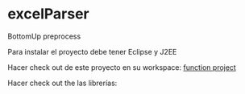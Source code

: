 # excelParser
BottomUp preprocess

Para instalar el proyecto debe tener Eclipse y J2EE

Hacer check out de este proyecto en su workspace: [function project](https://github.com/cheminfo/function)

Hacer check out the las librerías: 
